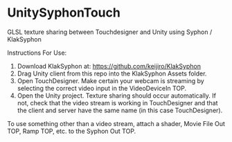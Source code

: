 # UnitySyphonTouch
GLSL texture sharing between Touchdesigner and Unity using Syphon / KlakSyphon

Instructions For Use: 
1. Download KlakSyphon at: https://github.com/keijiro/KlakSyphon
2. Drag Unity client from this repo into the KlakSyphon Assets folder.
3. Open TouchDesigner. Make certain your webcam is streaming by selecting the correct video input in the VideoDeviceIn TOP. 
4. Open the Unity project. Texture sharing should occur automatically. If not, check that the video stream is working in TouchDesigner and that the client and server have the same name (in this case TouchDesigner). 

To use something other than a video stream, attach a shader, Movie File Out TOP, Ramp TOP, etc. to the Syphon Out TOP. 
